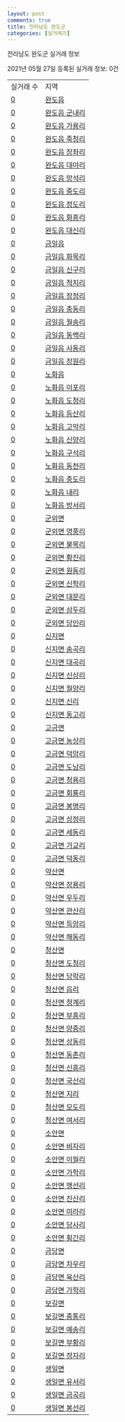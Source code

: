 ```yaml
---
layout: post
comments: true
title: 전라남도 완도군
categories: [실거래가]
---
```


전라남도 완도군 실거래 정보

2021년 05월 27일 등록된 실거래 정보: 0건


<table>
  <tr>
    <td>실거래 수</td>
    <td>지역</td>
  </tr>

  
  <tr>
    <td><a href="4689025000.html">0</a></td>
    <td><a href="4689025000.html">완도읍</a></td>
  </tr>
    

  <tr>
    <td><a href="4689025021.html">0</a></td>
    <td><a href="4689025021.html">완도읍 군내리</a></td>
  </tr>
    

  <tr>
    <td><a href="4689025022.html">0</a></td>
    <td><a href="4689025022.html">완도읍 가용리</a></td>
  </tr>
    

  <tr>
    <td><a href="4689025023.html">0</a></td>
    <td><a href="4689025023.html">완도읍 죽청리</a></td>
  </tr>
    

  <tr>
    <td><a href="4689025024.html">0</a></td>
    <td><a href="4689025024.html">완도읍 장좌리</a></td>
  </tr>
    

  <tr>
    <td><a href="4689025025.html">0</a></td>
    <td><a href="4689025025.html">완도읍 대야리</a></td>
  </tr>
    

  <tr>
    <td><a href="4689025026.html">0</a></td>
    <td><a href="4689025026.html">완도읍 망석리</a></td>
  </tr>
    

  <tr>
    <td><a href="4689025027.html">0</a></td>
    <td><a href="4689025027.html">완도읍 중도리</a></td>
  </tr>
    

  <tr>
    <td><a href="4689025028.html">0</a></td>
    <td><a href="4689025028.html">완도읍 정도리</a></td>
  </tr>
    

  <tr>
    <td><a href="4689025029.html">0</a></td>
    <td><a href="4689025029.html">완도읍 화흥리</a></td>
  </tr>
    

  <tr>
    <td><a href="4689025030.html">0</a></td>
    <td><a href="4689025030.html">완도읍 대신리</a></td>
  </tr>
    

  <tr>
    <td><a href="4689025300.html">0</a></td>
    <td><a href="4689025300.html">금일읍</a></td>
  </tr>
    

  <tr>
    <td><a href="4689025321.html">0</a></td>
    <td><a href="4689025321.html">금일읍 화목리</a></td>
  </tr>
    

  <tr>
    <td><a href="4689025322.html">0</a></td>
    <td><a href="4689025322.html">금일읍 신구리</a></td>
  </tr>
    

  <tr>
    <td><a href="4689025323.html">0</a></td>
    <td><a href="4689025323.html">금일읍 척치리</a></td>
  </tr>
    

  <tr>
    <td><a href="4689025324.html">0</a></td>
    <td><a href="4689025324.html">금일읍 장정리</a></td>
  </tr>
    

  <tr>
    <td><a href="4689025325.html">0</a></td>
    <td><a href="4689025325.html">금일읍 충동리</a></td>
  </tr>
    

  <tr>
    <td><a href="4689025326.html">0</a></td>
    <td><a href="4689025326.html">금일읍 월송리</a></td>
  </tr>
    

  <tr>
    <td><a href="4689025327.html">0</a></td>
    <td><a href="4689025327.html">금일읍 동백리</a></td>
  </tr>
    

  <tr>
    <td><a href="4689025328.html">0</a></td>
    <td><a href="4689025328.html">금일읍 사동리</a></td>
  </tr>
    

  <tr>
    <td><a href="4689025329.html">0</a></td>
    <td><a href="4689025329.html">금일읍 장원리</a></td>
  </tr>
    

  <tr>
    <td><a href="4689025600.html">0</a></td>
    <td><a href="4689025600.html">노화읍</a></td>
  </tr>
    

  <tr>
    <td><a href="4689025621.html">0</a></td>
    <td><a href="4689025621.html">노화읍 이포리</a></td>
  </tr>
    

  <tr>
    <td><a href="4689025622.html">0</a></td>
    <td><a href="4689025622.html">노화읍 도청리</a></td>
  </tr>
    

  <tr>
    <td><a href="4689025623.html">0</a></td>
    <td><a href="4689025623.html">노화읍 등산리</a></td>
  </tr>
    

  <tr>
    <td><a href="4689025624.html">0</a></td>
    <td><a href="4689025624.html">노화읍 고막리</a></td>
  </tr>
    

  <tr>
    <td><a href="4689025625.html">0</a></td>
    <td><a href="4689025625.html">노화읍 신양리</a></td>
  </tr>
    

  <tr>
    <td><a href="4689025626.html">0</a></td>
    <td><a href="4689025626.html">노화읍 구석리</a></td>
  </tr>
    

  <tr>
    <td><a href="4689025627.html">0</a></td>
    <td><a href="4689025627.html">노화읍 동천리</a></td>
  </tr>
    

  <tr>
    <td><a href="4689025628.html">0</a></td>
    <td><a href="4689025628.html">노화읍 충도리</a></td>
  </tr>
    

  <tr>
    <td><a href="4689025629.html">0</a></td>
    <td><a href="4689025629.html">노화읍 내리</a></td>
  </tr>
    

  <tr>
    <td><a href="4689025630.html">0</a></td>
    <td><a href="4689025630.html">노화읍 방서리</a></td>
  </tr>
    

  <tr>
    <td><a href="4689031000.html">0</a></td>
    <td><a href="4689031000.html">군외면</a></td>
  </tr>
    

  <tr>
    <td><a href="4689031021.html">0</a></td>
    <td><a href="4689031021.html">군외면 영풍리</a></td>
  </tr>
    

  <tr>
    <td><a href="4689031022.html">0</a></td>
    <td><a href="4689031022.html">군외면 불목리</a></td>
  </tr>
    

  <tr>
    <td><a href="4689031023.html">0</a></td>
    <td><a href="4689031023.html">군외면 황진리</a></td>
  </tr>
    

  <tr>
    <td><a href="4689031024.html">0</a></td>
    <td><a href="4689031024.html">군외면 원동리</a></td>
  </tr>
    

  <tr>
    <td><a href="4689031025.html">0</a></td>
    <td><a href="4689031025.html">군외면 신학리</a></td>
  </tr>
    

  <tr>
    <td><a href="4689031026.html">0</a></td>
    <td><a href="4689031026.html">군외면 대문리</a></td>
  </tr>
    

  <tr>
    <td><a href="4689031027.html">0</a></td>
    <td><a href="4689031027.html">군외면 삼두리</a></td>
  </tr>
    

  <tr>
    <td><a href="4689031028.html">0</a></td>
    <td><a href="4689031028.html">군외면 당인리</a></td>
  </tr>
    

  <tr>
    <td><a href="4689032000.html">0</a></td>
    <td><a href="4689032000.html">신지면</a></td>
  </tr>
    

  <tr>
    <td><a href="4689032021.html">0</a></td>
    <td><a href="4689032021.html">신지면 송곡리</a></td>
  </tr>
    

  <tr>
    <td><a href="4689032022.html">0</a></td>
    <td><a href="4689032022.html">신지면 대곡리</a></td>
  </tr>
    

  <tr>
    <td><a href="4689032023.html">0</a></td>
    <td><a href="4689032023.html">신지면 신상리</a></td>
  </tr>
    

  <tr>
    <td><a href="4689032024.html">0</a></td>
    <td><a href="4689032024.html">신지면 월양리</a></td>
  </tr>
    

  <tr>
    <td><a href="4689032025.html">0</a></td>
    <td><a href="4689032025.html">신지면 신리</a></td>
  </tr>
    

  <tr>
    <td><a href="4689032026.html">0</a></td>
    <td><a href="4689032026.html">신지면 동고리</a></td>
  </tr>
    

  <tr>
    <td><a href="4689033000.html">0</a></td>
    <td><a href="4689033000.html">고금면</a></td>
  </tr>
    

  <tr>
    <td><a href="4689033021.html">0</a></td>
    <td><a href="4689033021.html">고금면 농상리</a></td>
  </tr>
    

  <tr>
    <td><a href="4689033022.html">0</a></td>
    <td><a href="4689033022.html">고금면 덕암리</a></td>
  </tr>
    

  <tr>
    <td><a href="4689033023.html">0</a></td>
    <td><a href="4689033023.html">고금면 도남리</a></td>
  </tr>
    

  <tr>
    <td><a href="4689033024.html">0</a></td>
    <td><a href="4689033024.html">고금면 청용리</a></td>
  </tr>
    

  <tr>
    <td><a href="4689033025.html">0</a></td>
    <td><a href="4689033025.html">고금면 회룡리</a></td>
  </tr>
    

  <tr>
    <td><a href="4689033026.html">0</a></td>
    <td><a href="4689033026.html">고금면 봉명리</a></td>
  </tr>
    

  <tr>
    <td><a href="4689033027.html">0</a></td>
    <td><a href="4689033027.html">고금면 상정리</a></td>
  </tr>
    

  <tr>
    <td><a href="4689033028.html">0</a></td>
    <td><a href="4689033028.html">고금면 세동리</a></td>
  </tr>
    

  <tr>
    <td><a href="4689033029.html">0</a></td>
    <td><a href="4689033029.html">고금면 가교리</a></td>
  </tr>
    

  <tr>
    <td><a href="4689033030.html">0</a></td>
    <td><a href="4689033030.html">고금면 덕동리</a></td>
  </tr>
    

  <tr>
    <td><a href="4689034000.html">0</a></td>
    <td><a href="4689034000.html">약산면</a></td>
  </tr>
    

  <tr>
    <td><a href="4689034021.html">0</a></td>
    <td><a href="4689034021.html">약산면 장용리</a></td>
  </tr>
    

  <tr>
    <td><a href="4689034022.html">0</a></td>
    <td><a href="4689034022.html">약산면 우두리</a></td>
  </tr>
    

  <tr>
    <td><a href="4689034023.html">0</a></td>
    <td><a href="4689034023.html">약산면 관산리</a></td>
  </tr>
    

  <tr>
    <td><a href="4689034024.html">0</a></td>
    <td><a href="4689034024.html">약산면 득암리</a></td>
  </tr>
    

  <tr>
    <td><a href="4689034025.html">0</a></td>
    <td><a href="4689034025.html">약산면 해동리</a></td>
  </tr>
    

  <tr>
    <td><a href="4689035000.html">0</a></td>
    <td><a href="4689035000.html">청산면</a></td>
  </tr>
    

  <tr>
    <td><a href="4689035021.html">0</a></td>
    <td><a href="4689035021.html">청산면 도청리</a></td>
  </tr>
    

  <tr>
    <td><a href="4689035022.html">0</a></td>
    <td><a href="4689035022.html">청산면 당락리</a></td>
  </tr>
    

  <tr>
    <td><a href="4689035023.html">0</a></td>
    <td><a href="4689035023.html">청산면 읍리</a></td>
  </tr>
    

  <tr>
    <td><a href="4689035024.html">0</a></td>
    <td><a href="4689035024.html">청산면 청계리</a></td>
  </tr>
    

  <tr>
    <td><a href="4689035025.html">0</a></td>
    <td><a href="4689035025.html">청산면 부흥리</a></td>
  </tr>
    

  <tr>
    <td><a href="4689035026.html">0</a></td>
    <td><a href="4689035026.html">청산면 양중리</a></td>
  </tr>
    

  <tr>
    <td><a href="4689035027.html">0</a></td>
    <td><a href="4689035027.html">청산면 상동리</a></td>
  </tr>
    

  <tr>
    <td><a href="4689035028.html">0</a></td>
    <td><a href="4689035028.html">청산면 동촌리</a></td>
  </tr>
    

  <tr>
    <td><a href="4689035029.html">0</a></td>
    <td><a href="4689035029.html">청산면 신흥리</a></td>
  </tr>
    

  <tr>
    <td><a href="4689035030.html">0</a></td>
    <td><a href="4689035030.html">청산면 국산리</a></td>
  </tr>
    

  <tr>
    <td><a href="4689035031.html">0</a></td>
    <td><a href="4689035031.html">청산면 지리</a></td>
  </tr>
    

  <tr>
    <td><a href="4689035032.html">0</a></td>
    <td><a href="4689035032.html">청산면 모도리</a></td>
  </tr>
    

  <tr>
    <td><a href="4689035033.html">0</a></td>
    <td><a href="4689035033.html">청산면 여서리</a></td>
  </tr>
    

  <tr>
    <td><a href="4689036000.html">0</a></td>
    <td><a href="4689036000.html">소안면</a></td>
  </tr>
    

  <tr>
    <td><a href="4689036021.html">0</a></td>
    <td><a href="4689036021.html">소안면 비자리</a></td>
  </tr>
    

  <tr>
    <td><a href="4689036022.html">0</a></td>
    <td><a href="4689036022.html">소안면 이월리</a></td>
  </tr>
    

  <tr>
    <td><a href="4689036023.html">0</a></td>
    <td><a href="4689036023.html">소안면 가학리</a></td>
  </tr>
    

  <tr>
    <td><a href="4689036024.html">0</a></td>
    <td><a href="4689036024.html">소안면 맹선리</a></td>
  </tr>
    

  <tr>
    <td><a href="4689036025.html">0</a></td>
    <td><a href="4689036025.html">소안면 진산리</a></td>
  </tr>
    

  <tr>
    <td><a href="4689036026.html">0</a></td>
    <td><a href="4689036026.html">소안면 미라리</a></td>
  </tr>
    

  <tr>
    <td><a href="4689036027.html">0</a></td>
    <td><a href="4689036027.html">소안면 당사리</a></td>
  </tr>
    

  <tr>
    <td><a href="4689036028.html">0</a></td>
    <td><a href="4689036028.html">소안면 횡간리</a></td>
  </tr>
    

  <tr>
    <td><a href="4689037000.html">0</a></td>
    <td><a href="4689037000.html">금당면</a></td>
  </tr>
    

  <tr>
    <td><a href="4689037021.html">0</a></td>
    <td><a href="4689037021.html">금당면 차우리</a></td>
  </tr>
    

  <tr>
    <td><a href="4689037022.html">0</a></td>
    <td><a href="4689037022.html">금당면 육산리</a></td>
  </tr>
    

  <tr>
    <td><a href="4689037023.html">0</a></td>
    <td><a href="4689037023.html">금당면 가학리</a></td>
  </tr>
    

  <tr>
    <td><a href="4689038000.html">0</a></td>
    <td><a href="4689038000.html">보길면</a></td>
  </tr>
    

  <tr>
    <td><a href="4689038021.html">0</a></td>
    <td><a href="4689038021.html">보길면 중통리</a></td>
  </tr>
    

  <tr>
    <td><a href="4689038022.html">0</a></td>
    <td><a href="4689038022.html">보길면 예송리</a></td>
  </tr>
    

  <tr>
    <td><a href="4689038023.html">0</a></td>
    <td><a href="4689038023.html">보길면 부황리</a></td>
  </tr>
    

  <tr>
    <td><a href="4689038024.html">0</a></td>
    <td><a href="4689038024.html">보길면 정자리</a></td>
  </tr>
    

  <tr>
    <td><a href="4689039000.html">0</a></td>
    <td><a href="4689039000.html">생일면</a></td>
  </tr>
    

  <tr>
    <td><a href="4689039021.html">0</a></td>
    <td><a href="4689039021.html">생일면 유서리</a></td>
  </tr>
    

  <tr>
    <td><a href="4689039022.html">0</a></td>
    <td><a href="4689039022.html">생일면 금곡리</a></td>
  </tr>
    

  <tr>
    <td><a href="4689039023.html">0</a></td>
    <td><a href="4689039023.html">생일면 봉선리</a></td>
  </tr>
    


</table>
    